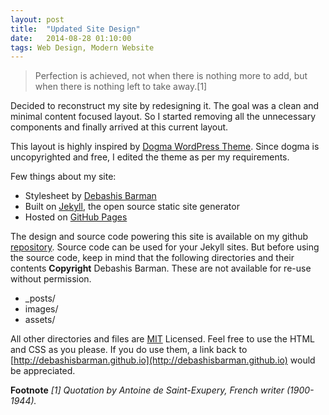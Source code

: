 ```yaml
---
layout: post
title:  "Updated Site Design"
date:   2014-08-28 01:10:00
tags: Web Design, Modern Website
---
```

>Perfection is achieved, not when there is nothing more to add, but when there is nothing left to take away.[1]

Decided to reconstruct my site by redesigning it. The goal was a clean and minimal content focused layout. So I started removing all the unnecessary components and finally arrived at this current layout. 

This layout is highly inspired by [Dogma WordPress Theme](http://understandingminimalism.com/dogma/). Since dogma is uncopyrighted and free, I edited the theme as per my requirements.

Few things about my site:

* Stylesheet by [Debashis Barman](http://www.debashisbarman.in)
* Built on [Jekyll](http://jekyllrb.com), the open source static site generator
* Hosted on [GitHub Pages](http://pages.github.com)

The design and source code powering this site is available on my github [repository](http://github.com/debashisbarman). Source code can be used for your Jekyll sites. But before using the source code, keep in mind that the following directories and their contents **Copyright** Debashis Barman. These are not available for re-use without permission.

* _posts/
* images/
* assets/

All other directories and files are [MIT](http://opensource.org/licenses/MIT) Licensed. Feel free to use the HTML and CSS as you please. If you do use them, a link back to [http://debashisbarman.github.io](http://debashisbarman.github.io) would be appreciated.

**Footnote**
_[1] Quotation by Antoine de Saint-Exupery, French writer (1900-1944)._
